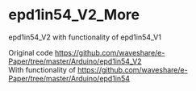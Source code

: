 # epd1in54_V2_More
epd1in54_V2 with functionality of epd1in54_V1  

Original code https://github.com/waveshare/e-Paper/tree/master/Arduino/epd1in54_V2  
With functionality of https://github.com/waveshare/e-Paper/tree/master/Arduino/epd1in54




